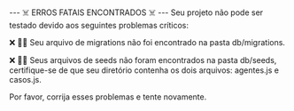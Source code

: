 
--- ☠️ ERROS FATAIS ENCONTRADOS ☠️ ---
Seu projeto não pode ser testado devido aos seguintes problemas críticos:

❌ 👨‍💻 Seu arquivo de migrations não foi encontrado na pasta db/migrations.

❌ 👨‍💻 Seus arquivos de seeds não foram encontrados na pasta db/seeds, certifique-se de que seu diretório contenha os dois arquivos: agentes.js e casos.js.


Por favor, corrija esses problemas e tente novamente.